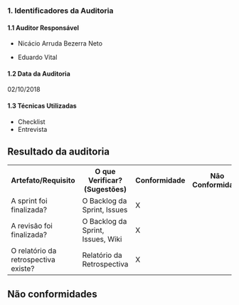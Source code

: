 ### 1. Identificadores da Auditoria

#### 1.1 Auditor Responsável

- Nicácio Arruda Bezerra Neto

- Eduardo Vital

#### 1.2 Data da Auditoria

02/10/2018

#### 1.3 Técnicas Utilizadas

- Checklist
- Entrevista

## Resultado da auditoria

<table>
  <tr>
    <th>Artefato/Requisito</th>
    <th>O que Verificar? (Sugestões)</th>
    <th>Conformidade</th>
    <th>Não Conformidade</th>
    <th>Observação</th>
    <th>Evidências</th>
  </tr>
  <tr>
    <td>A sprint foi finalizada?</td>
    <td>O Backlog da Sprint, Issues</td>
    <td>X</td>
    <td></td>
    <td></td>
    <td></td>
  </tr>
  <tr>
    <td>A revisão foi finalizada?</td>
    <td>O Backlog da Sprint, Issues, Wiki</td>
    <td>X</td>
    <td></td>
    <td></td>
    <td></td>
  </tr>
  <tr>
    <td>O relatório da retrospectiva existe?</td>
    <td>Relatório da Retrospectiva</td>
    <td>X</td>
    <td></td>
    <td></td>
    <td></td>
  </tr>
</table>

## Não conformidades
